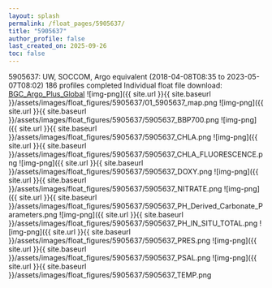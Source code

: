 ```yaml
---
layout: splash
permalink: /float_pages/5905637/
title: "5905637"
author_profile: false
last_created_on: 2025-09-26
toc: false
---
```

 
5905637: UW, SOCCOM, Argo equivalent (2018-04-08T08:35 to 2023-05-07T08:02)
186 profiles completed
Individual float file download: [BGC_Argo_Plus_Global](https://ftp.soest.hawaii.edu/bgc_argo_plus/Individual_Floats/outliers_removed/5905637_Sprof_processed.nc)
![img-png]({{ site.url }}{{ site.baseurl }}/assets/images/float_figures/5905637/01_5905637_map.png
![img-png]({{ site.url }}{{ site.baseurl }}/assets/images/float_figures/5905637/5905637_BBP700.png
![img-png]({{ site.url }}{{ site.baseurl }}/assets/images/float_figures/5905637/5905637_CHLA.png
![img-png]({{ site.url }}{{ site.baseurl }}/assets/images/float_figures/5905637/5905637_CHLA_FLUORESCENCE.png
![img-png]({{ site.url }}{{ site.baseurl }}/assets/images/float_figures/5905637/5905637_DOXY.png
![img-png]({{ site.url }}{{ site.baseurl }}/assets/images/float_figures/5905637/5905637_NITRATE.png
![img-png]({{ site.url }}{{ site.baseurl }}/assets/images/float_figures/5905637/5905637_PH_Derived_Carbonate_Parameters.png
![img-png]({{ site.url }}{{ site.baseurl }}/assets/images/float_figures/5905637/5905637_PH_IN_SITU_TOTAL.png
![img-png]({{ site.url }}{{ site.baseurl }}/assets/images/float_figures/5905637/5905637_PRES.png
![img-png]({{ site.url }}{{ site.baseurl }}/assets/images/float_figures/5905637/5905637_PSAL.png
![img-png]({{ site.url }}{{ site.baseurl }}/assets/images/float_figures/5905637/5905637_TEMP.png
